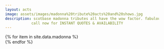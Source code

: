 ```yaml
---
layout: acts
image: assets/images/madonna%20tribute%20acts%20and%20shows.jpg
description: scotbase madonna tributes all have the wow factor. fabulous vocals, choreographed dance routines, stunning costumes and amazing musicians these shows are not to be missed.undoubtedly, madonna is the Ultimate Queen Of Pop and after four decades she is as popular as ever. as is our tributes to her. <hr>
            call now for INSTANT QUOTES & AVAILABILITY
---
```


<div class="row mt-4 mb-4">
  {% for item in site.data.madonna %}
    <div class="col-md-4 mb-5">
      <div class="card border-0 shadow h-100">
        <a href="/acts/{{ item.title | slugify }}">
          <img class="card-img-top" src="{{ item.image_src }}" alt="" />
        </a>
      </div>
    </div>
  {% endfor %}
</div>
